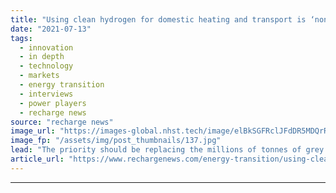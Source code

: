 ```yaml
---
title: "Using clean hydrogen for domestic heating and transport is ‘nonsensical’, says Enel CEO"
date: "2021-07-13"
tags: 
  - innovation
  - in depth
  - technology
  - markets
  - energy transition
  - interviews
  - power players
  - recharge news
source: "recharge news"
image_url: "https://images-global.nhst.tech/image/elBkSGFRclJFdDR5MDQrR2VzbjJVVzhBSElRMVhBUDd5Vy9QeGRzNjM0QT0=/nhst/binary/9064a0e5a26fd46e51c26be6ed642448"
image_fp: "/assets/img/post_thumbnails/137.jpg"
lead: "The priority should be replacing the millions of tonnes of grey H2 used each year with green hydrogen, Francesco Starace tells Recharge"
article_url: "https://www.rechargenews.com/energy-transition/using-clean-hydrogen-for-domestic-heating-and-transport-is-nonsensical-says-enel-ceo/2-1-1039690"
---
```


---
